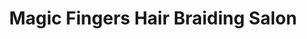 ---
title: "Magic Fingers Hair Braiding Salon"
url: /pittsburg/magic-fingers-hair-braiding-salon/
shop: hairdresser
---